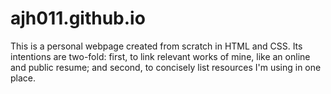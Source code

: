 # ajh011.github.io

This is a personal webpage created from scratch in HTML and CSS. Its intentions 
are two-fold: first, to link relevant works of mine, like an online and public 
resume; and second, to concisely list resources I'm using in one place.
